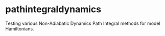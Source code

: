# pathintegraldynamics

Testing various Non-Adiabatic Dynamics Path Integral methods for model Hamiltonians.


